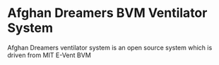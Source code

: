 # Afghan Dreamers BVM Ventilator System
Afghan Dreamers ventilator system is an open source system which is driven from MIT E-Vent BVM
